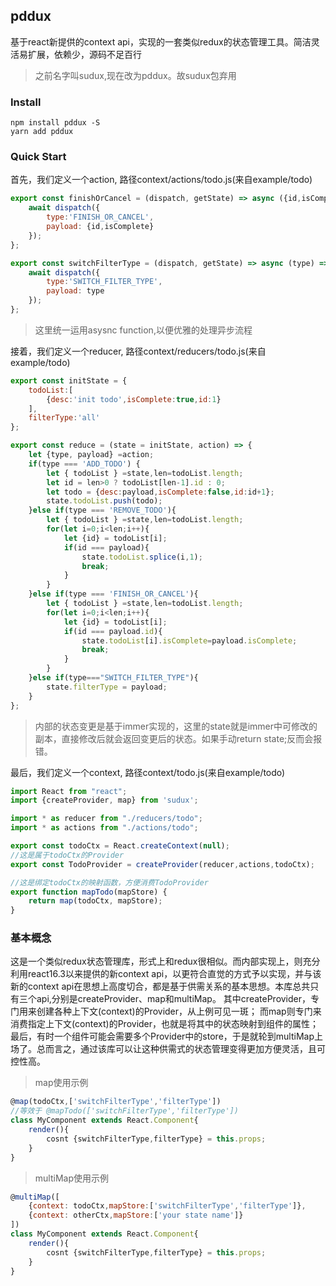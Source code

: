 ## pddux
基于react新提供的context api，实现的一套类似redux的状态管理工具。简洁灵活易扩展，依赖少，源码不足百行
> 之前名字叫sudux,现在改为pddux。故sudux包弃用
### Install
```shell
npm install pddux -S
yarn add pddux
```
### Quick Start
首先，我们定义一个action, 路径context/actions/todo.js(来自example/todo)
```javascript
export const finishOrCancel = (dispatch, getState) => async ({id,isComplete}) => {
	await dispatch({
		type:'FINISH_OR_CANCEL',
		payload: {id,isComplete}
	});
};

export const switchFilterType = (dispatch, getState) => async (type) => {
	await dispatch({
		type:'SWITCH_FILTER_TYPE',
		payload: type
	});
};
```
> 这里统一运用asysnc function,以便优雅的处理异步流程

接着，我们定义一个reducer, 路径context/reducers/todo.js(来自example/todo)
```javascript
export const initState = {
	todoList:[
		{desc:'init todo',isComplete:true,id:1}
	],
	filterType:'all'
};

export const reduce = (state = initState, action) => {
	let {type, payload} =action;
	if(type === 'ADD_TODO') {
		let { todoList } =state,len=todoList.length;
		let id = len>0 ? todoList[len-1].id : 0;
		let todo = {desc:payload,isComplete:false,id:id+1};
		state.todoList.push(todo);
	}else if(type === 'REMOVE_TODO'){
		let { todoList } =state,len=todoList.length;
		for(let i=0;i<len;i++){
			let {id} = todoList[i];
			if(id === payload){
				state.todoList.splice(i,1);
				break;
			}
		}
	}else if(type === 'FINISH_OR_CANCEL'){
		let { todoList } =state,len=todoList.length;
		for(let i=0;i<len;i++){
			let {id} = todoList[i];
			if(id === payload.id){
				state.todoList[i].isComplete=payload.isComplete;
				break;
			}
		}
	}else if(type==="SWITCH_FILTER_TYPE"){
		state.filterType = payload;
	}
};
```
>内部的状态变更是基于immer实现的，这里的state就是immer中可修改的副本，直接修改后就会返回变更后的状态。如果手动return state;反而会报错。

最后，我们定义一个context, 路径context/todo.js(来自example/todo)
```javascript
import React from "react";
import {createProvider, map} from 'sudux';

import * as reducer from "./reducers/todo";
import * as actions from "./actions/todo";

export const todoCtx = React.createContext(null);
//这是属于todoCtx的Provider
export const TodoProvider = createProvider(reducer,actions,todoCtx);

//这是绑定todoCtx的映射函数，方便消费TodoProvider
export function mapTodo(mapStore) {
	return map(todoCtx, mapStore);
}
```

### 基本概念
这是一个类似redux状态管理库，形式上和redux很相似。而内部实现上，则充分利用react16.3以来提供的新context api，以更符合直觉的方式予以实现，并与该新的context api在思想上高度切合，都是基于供需关系的基本思想。本库总共只有三个api,分别是createProvider、map和multiMap。
其中createProvider，专门用来创建各种上下文(context)的Provider，从上例可见一斑；
而map则专门来消费指定上下文(context)的Provider，也就是将其中的状态映射到组件的属性；
最后，有时一个组件可能会需要多个Provider中的store，于是就轮到multiMap上场了。总而言之，通过该库可以让这种供需式的状态管理变得更加方便灵活，且可控性高。

>map使用示例
```javascript
@map(todoCtx,['switchFilterType','filterType'])
//等效于 @mapTodo(['switchFilterType','filterType'])
class MyComponent extends React.Component{
    render(){
        cosnt {switchFilterType,filterType} = this.props;
    }
}
```

>multiMap使用示例
```javascript
@multiMap([
	{context: todoCtx,mapStore:['switchFilterType','filterType']},
	{context: otherCtx,mapStore:['your state name']}
])
class MyComponent extends React.Component{
    render(){
        cosnt {switchFilterType,filterType} = this.props;
    }
}
```
